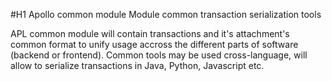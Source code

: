 #H1 Apollo common module
Module common transaction serialization tools

APL common module will contain transactions and it's attachment's common format to unify usage accross the different parts of software (backend or frontend).
Common tools may be used cross-language, will allow to serialize transactions in Java, Python, Javascript etc.
